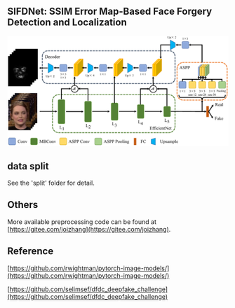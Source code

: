## SIFDNet: SSIM Error Map-Based Face Forgery Detection and Localization

![Network architecture](https://github.com/joizhang/sifdnet/blob/main/images/readme_fig.png)

## data split

See the 'split' folder for detail.

## Others

More available preprocessing code can be found at [https://gitee.com/joizhang](https://gitee.com/joizhang).

## Reference

[https://github.com/rwightman/pytorch-image-models/](https://github.com/rwightman/pytorch-image-models/)

[https://github.com/selimsef/dfdc_deepfake_challenge](https://github.com/selimsef/dfdc_deepfake_challenge)
